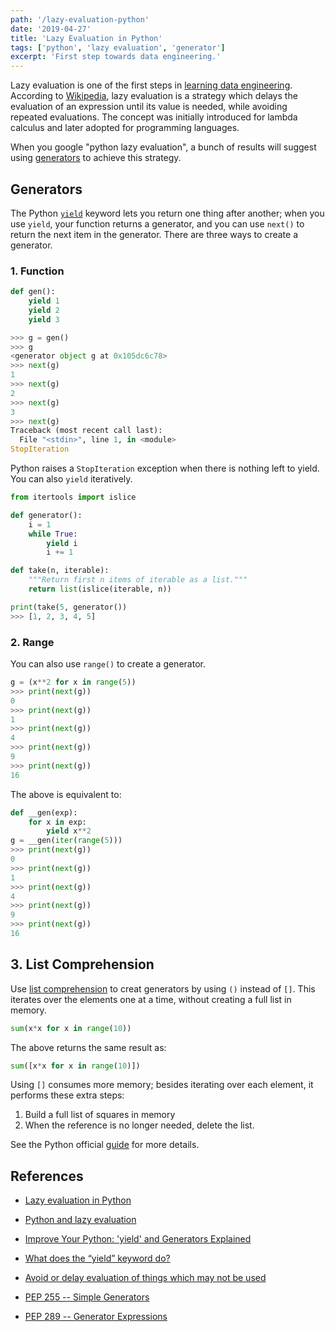 ```yaml
---
path: '/lazy-evaluation-python'
date: '2019-04-27'
title: 'Lazy Evaluation in Python'
tags: ['python', 'lazy evaluation', 'generator']
excerpt: 'First step towards data engineering.'
---
```

Lazy evaluation is one of the first steps in [learning data engineering](https://elainechan.nyc/choosing-data-engineering-project). According to [Wikipedia](https://en.wikipedia.org/wiki/Lazy_evaluation), lazy evaluation is a strategy which delays the evaluation of an expression until its value is needed, while avoiding repeated evaluations. The concept was initially introduced for lambda calculus and later adopted for programming languages.

When you google "python lazy evaluation", a bunch of results will suggest using [generators](https://www.python.org/dev/peps/pep-0255/) to achieve this strategy.

## Generators
The Python [`yield`](https://docs.python.org/3/reference/simple_stmts.html#yield) keyword lets you return one thing after another; when you use `yield`, your function returns a generator, and you can use `next()` to return the next item in the generator. There are three ways to create a generator.

### 1. Function
```python
def gen():
    yield 1
    yield 2
    yield 3

>>> g = gen()
>>> g
<generator object g at 0x105dc6c78>
>>> next(g)
1
>>> next(g)
2
>>> next(g)
3
>>> next(g)
Traceback (most recent call last):
  File "<stdin>", line 1, in <module>
StopIteration
```

Python raises a `StopIteration` exception when there is nothing left to yield. You can also `yield` iteratively.

```python
from itertools import islice

def generator():
    i = 1
    while True:
        yield i
        i += 1

def take(n, iterable):
    """Return first n items of iterable as a list."""
    return list(islice(iterable, n))

print(take(5, generator())
>>> [1, 2, 3, 4, 5]
```

### 2. Range
You can also use `range()` to create a generator.

```python
g = (x**2 for x in range(5))
>>> print(next(g))
0
>>> print(next(g))
1
>>> print(next(g))
4
>>> print(next(g))
9
>>> print(next(g))
16
```

The above is equivalent to:

```python
def __gen(exp):
    for x in exp:
        yield x**2
g = __gen(iter(range(5)))
>>> print(next(g))
0
>>> print(next(g))
1
>>> print(next(g))
4
>>> print(next(g))
9
>>> print(next(g))
16
```

## 3. List Comprehension
Use [list comprehension](https://www.python.org/dev/peps/pep-0202/) to creat generators by using `()` instead of `[]`. This iterates over the elements one at a time, without creating a full list in memory.

```python
sum(x*x for x in range(10))
```

The above returns the same result as:

```python
sum([x*x for x in range(10)])
```

Using `[]` consumes more memory; besides iterating over each element, it performs these extra steps:
1. Build a full list of squares in memory
3. When the reference is no longer needed, delete the list.

See the Python official [guide](https://www.python.org/dev/peps/pep-0289/#rationale) for more details.

## References
- [Lazy evaluation in Python](https://stackoverflow.com/questions/20535342/lazy-evaluation-in-python)

- [Python and lazy evaluation](https://swizec.com/blog/python-and-lazy-evaluation/swizec/5148)

- [Improve Your Python: 'yield' and Generators Explained](https://jeffknupp.com/blog/2013/04/07/improve-your-python-yield-and-generators-explained/)

- [What does the “yield” keyword do?](https://stackoverflow.com/questions/231767/what-does-the-yield-keyword-do)

- [Avoid or delay evaluation of things which may not be used](https://stackoverflow.com/questions/9802981/avoid-or-delay-evaluation-of-things-which-may-not-be-used)

- [PEP 255 -- Simple Generators](https://www.python.org/dev/peps/pep-0255/)

- [PEP 289 -- Generator Expressions](https://www.python.org/dev/peps/pep-0289/#id8)